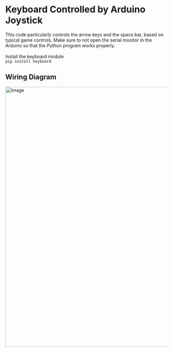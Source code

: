 # Keyboard Controlled by Arduino Joystick
This code particularly controls the arrow keys and the space bar, based on typical game controls. Make sure to not open the serial monitor in the Arduino so that the Python program works properly. <br>
<br>
Install the keyboard module <br>
`pip install keyboard`

## Wiring Diagram
<img width="1509" height="810" alt="Image" src="https://github.com/user-attachments/assets/16f9407d-b485-4182-af43-1184c946bb42" />
